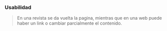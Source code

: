 ### Usabilidad

>En una revista se da vuelta la pagina, mientras que en una web puede haber un link o cambiar parcialmente el contenido.

